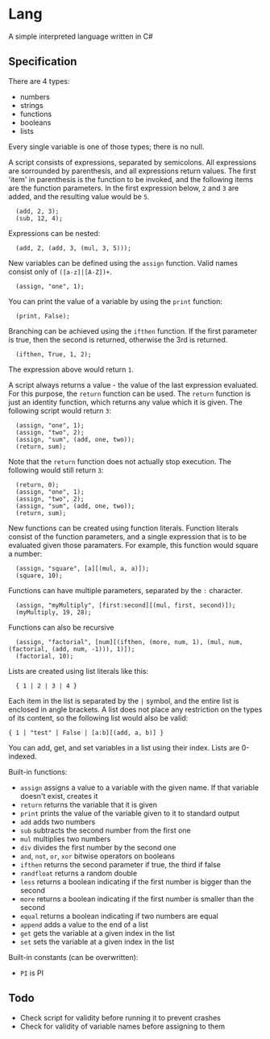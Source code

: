 Lang
====

A simple interpreted language written in C#

Specification
-------------

There are 4 types:
* numbers
* strings
* functions
* booleans
* lists

Every single variable is one of those types; there is no null.

A script consists of expressions, separated by semicolons.
All expressions are sorrounded by parenthesis, and all expressions return values. The first 'item' in parenthesis is the function to be invoked, and the following items are the function parameters. In the first expression below, `2` and `3` are added, and the resulting value would be `5`.

```
  (add, 2, 3);
  (sub, 12, 4);
```

Expressions can be nested:

```
  (add, 2, (add, 3, (mul, 3, 5)));
```

New variables can be defined using the `assign` function. Valid names consist only of `([a-z]|[A-Z])+`.

```
  (assign, "one", 1);
```

You can print the value of a variable by using the `print` function:

```
  (print, False);
```

Branching can be achieved using the `ifthen` function. If the first parameter is true, then the second is returned, otherwise the 3rd is returned.

```
  (ifthen, True, 1, 2);
```

The expression above would return `1`.

A script always returns a value - the value of the last expression evaluated. For this purpose, the `return` function can be used. The `return` function is just an identity function, which returns any value which it is given. The following script would return `3`:

```
  (assign, "one", 1);
  (assign, "two", 2);
  (assign, "sum", (add, one, two));
  (return, sum);
```

Note that the `return` function does not actually stop execution. The following would still return `3`:
```
  (return, 0);
  (assign, "one", 1);
  (assign, "two", 2);
  (assign, "sum", (add, one, two));
  (return, sum);
```

New functions can be created using function literals. Function literals consist of the function parameters, and a single expression that is to be evaluated given those paramaters. For example, this function would square a number:

```
  (assign, "square", [a][(mul, a, a)]);
  (square, 10);
```

Functions can have multiple parameters, separated by the `:` character.

```
  (assign, "myMultiply", [first:second][(mul, first, second)]);
  (myMultiply, 19, 28);
```

Functions can also be recursive

```
  (assign, "factorial", [num][(ifthen, (more, num, 1), (mul, num, (factorial, (add, num, -1))), 1)]);
  (factorial, 10);
```

Lists are created using list literals like this:

```
  { 1 | 2 | 3 | 4 }
```

Each item in the list is separated by the `|` symbol, and the entire list is enclosed in angle brackets. A list does not place any restriction on the types of its content, so the following list would also be valid:

```
{ 1 | "test" | False | [a:b][(add, a, b)] }
```

You can add, get, and set variables in a list using their index. Lists are 0-indexed.


Built-in functions:
* `assign` assigns a value to a variable with the given name. If that variable doesn't exist, creates it
* `return` returns the variable that it is given
* `print` prints the value of the variable given to it to standard output
* `add` adds two numbers
* `sub` subtracts the second number from the first one
* `mul` multiplies two numbers
* `div` divides the first number by the second one
* `and`, `not`, `or`, `xor` bitwise operators on booleans
* `ifthen` returns the second parameter if true, the third if false
* `randfloat` returns a random double
* `less` returns a boolean indicating if the first number is bigger than the second
* `more` returns a boolean indicating if the first number is smaller than the second
* `equal` returns a boolean indicating if two numbers are equal
* `append` adds a value to the end of a list
* `get` gets the variable at a given index in the list
* `set` sets the variable at a given index in the list

Built-in constants (can be overwritten):
* `PI` is PI

Todo
----
* Check script for validity before running it to prevent crashes
* Check for validity of variable names before assigning to them
